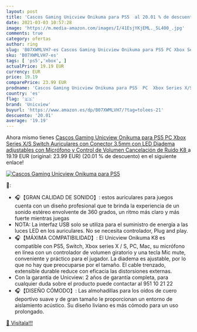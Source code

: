 ```yaml
---
layout: post
title: 'Cascos Gaming Unicview Onikuma para PS5  al 20.01 % de descuento'
date: 2021-03-03 10:57:28
image: 'https://m.media-amazon.com/images/I/41EsjYKjEML._SL400_.jpg'
comments: true
category: ofertas
author: ring
slug: 'B07XWMLVH7-es Cascos Gaming Unicview Onikuma para PS5 PC Xbox Series X/S...'
sku: 'B07XWMLVH7-es'
tags: [ 'ps5','xbox', ]
actualPrice: 19.19 EUR
currency: EUR
price: 19.19
comparePrice: 23.99 EUR
prodname: 'Cascos Gaming Unicview Onikuma para PS5  PC  Xbox Series X/S  Switch Auriculares con Conector 3.5mm con LED Diadema adjustables con Micrófono y Control de Volumen  Cancelación de Ruido  K8 '
country: 'es'
flag: '🇪🇸'
brand: 'Unicview'
buyurl: 'https://www.amazon.es/dp/B07XWMLVH7/?tag=tolees-21'
descuento: '20.01'
average: '19.19'
---
```


Ahora mismo tienes [Cascos Gaming Unicview Onikuma para PS5  PC  Xbox Series X/S  Switch Auriculares con Conector 3.5mm con LED Diadema adjustables con Micrófono y Control de Volumen  Cancelación de Ruido  K8 ](https://www.amazon.es/dp/B07XWMLVH7/?tag=tolees-21) a 19.19 EUR (original: 23.99 EUR) (20.01 %  de descuento) en el siguiente enlace!

[![Cascos Gaming Unicview Onikuma para PS5 ](https://m.media-amazon.com/images/I/41EsjYKjEML._SL400_.jpg)](https://www.amazon.es/dp/B07XWMLVH7/?tag=tolees-21)

🔎:

- 🎧【GRAN CALIDAD DE SONIDO】: estos auriculares para juegos cuenta con un diseño profesional que te brinda la experiencia de un sonido estéreo envolvente de 360 grados, un ritmo más claro y más fuerte mientras juegas
- NOTA: La interfaz USB solo se utiliza para el suministro de energía a las luces LED en los auriculares. No se necesita controlador, Plug and play.
- 🎧【MÁXIMA COMPATIBILIDAD】: El Unicview Onikuma K8 es compatible con PS5, Switch, Xbox series X / S, PC, Mac, su micrófono en línea con un controlador de volumen giratorio y una tecla Mic mute, conveniente y práctico para el jugador. La diadema es ajustable, por lo que no hay que preocuparse por el tamaño. El cable trenzado, extensible durable reduce con eficacia las distorsiones externas.
- Con la garantía de Unicview: 2 años de garantía completa, para cualquier duda sobre el producto puede contactar al 951 10 21 22
- 🎧【DISEÑO CÓMODO】: Las almohadillas para los oídos de cuero deportivo suave y de gran tamaño le proporcionan un entorno de aislamiento acústico. Su diseño liviano es más cómodo para un uso prolongado.

[🛒 Visítala!!!](https://www.amazon.es/dp/B07XWMLVH7/?tag=tolees-21)
